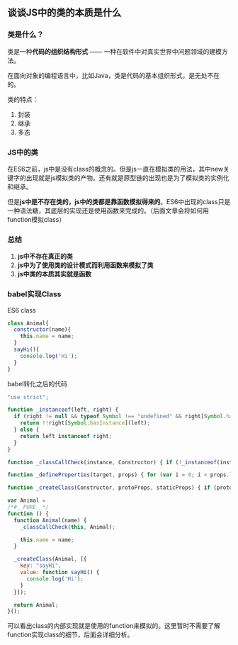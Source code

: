 ## 谈谈JS中的类的本质是什么
### 类是什么？
类是一种**代码的组织结构形式** —— 一种在软件中对真实世界中问题领域的建模方法。

在面向对象的编程语言中，比如Java，类是代码的基本组织形式，是无处不在的。

类的特点：
1. 封装
2. 继承
3. 多态



### JS中的类

在ES6之前，js中是没有class的概念的。但是js一直在模拟类的用法，其中new关键字的出现就是js模拟类的产物。还有就是原型链的出现也是为了模拟类的实例化和继承。

但是**js中是不存在类的，js中的类都是靠函数模拟得来的**。ES6中出现的class只是一种语法糖，其底层的实现还是使用函数来完成的。（后面文章会将如何用function模拟class）



### 总结

1. **js中不存在真正的类**
2. **js中为了使用类的设计模式而利用函数来模拟了类**
3. **js中类的本质其实就是函数**



### babel实现Class

ES6 class
```js
class Animal{
  constructor(name){
  	this.name = name;
  }
  sayHi(){
  	console.log('Hi');
  }
}
```

babel转化之后的代码
```js
"use strict";

function _instanceof(left, right) { 
  if (right != null && typeof Symbol !== "undefined" && right[Symbol.hasInstance]) { 
    return !!right[Symbol.hasInstance](left); 
  } else { 
    return left instanceof right; 
  } 
}

function _classCallCheck(instance, Constructor) { if (!_instanceof(instance, Constructor)) { throw new TypeError("Cannot call a class as a function"); } }

function _defineProperties(target, props) { for (var i = 0; i < props.length; i++) { var descriptor = props[i]; descriptor.enumerable = descriptor.enumerable || false; descriptor.configurable = true; if ("value" in descriptor) descriptor.writable = true; Object.defineProperty(target, descriptor.key, descriptor); } }

function _createClass(Constructor, protoProps, staticProps) { if (protoProps) _defineProperties(Constructor.prototype, protoProps); if (staticProps) _defineProperties(Constructor, staticProps); return Constructor; }

var Animal =
/*#__PURE__*/
function () {
  function Animal(name) {
    _classCallCheck(this, Animal);

    this.name = name;
  }

  _createClass(Animal, [{
    key: "sayHi",
    value: function sayHi() {
      console.log('Hi');
    }
  }]);

  return Animal;
}();
```
可以看出class的内部实现就是使用的function来模拟的。这里暂时不需要了解function实现class的细节，后面会详细分析。

